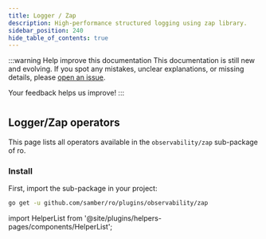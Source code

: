 ```yaml
---
title: Logger / Zap
description: High-performance structured logging using zap library.
sidebar_position: 240
hide_table_of_contents: true
---
```


:::warning Help improve this documentation
This documentation is still new and evolving. If you spot any mistakes, unclear explanations, or missing details, please [open an issue](https://github.com/samber/ro/issues).

Your feedback helps us improve!
:::

#
## Logger/Zap operators

This page lists all operators available in the `observability/zap` sub-package of ro.

### Install

First, import the sub-package in your project:

```bash
go get -u github.com/samber/ro/plugins/observability/zap
```

import HelperList from '@site/plugins/helpers-pages/components/HelperList';

<HelperList 
  type="plugin"
  category="logger-zap"
/>
